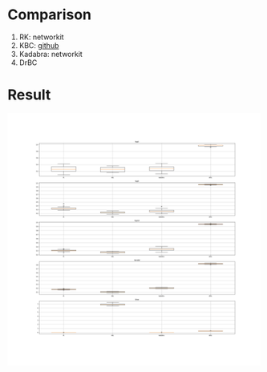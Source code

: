 # Comparison

1. RK: networkit
2. KBC: [github]()
3. Kadabra: networkit
4. DrBC

# Result
![](synthetic_box.png)
